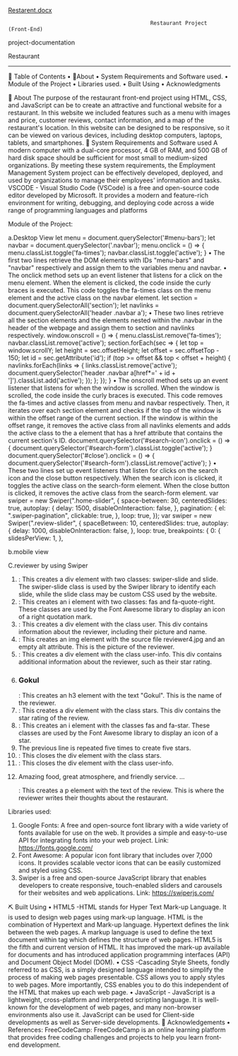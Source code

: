[Restarent.docx](https://github.com/Ragulraj005/Restaurant_frontend/files/11356254/Restarent.docx)
                                                 
                                                 
                                                 Restaurant Project (Front-End)

project-documentation
 
Restaurant       
________________________________________
📝 Table of Contents
•	📔About
•	System Requirements and Software used.
•	Module of the Project
•	Libraries used.
•	Built Using
•	Acknowledgments


🧐 About
The purpose of the restaurant front-end project using HTML, CSS, and JavaScript can be to create an attractive and functional website for a restaurant. In this website we included features such as a menu with images and price, customer reviews, contact information, and a map of the restaurant's location.
In this website can be designed to be responsive, so it can be viewed on various devices, including desktop computers, laptops, tablets, and smartphones. 
🔧 System Requirements and Software used
A modern computer with a dual-core processor, 4 GB of RAM, and 500 GB of hard disk space should be sufficient for most small to medium-sized organizations.
By meeting these system requirements, the Employment Management System project can be effectively developed, deployed, and used by organizations to manage their employees' information and tasks.
VSCODE - Visual Studio Code (VSCode) is a free and open-source code editor developed by Microsoft. It provides a modern and feature-rich environment for writing, debugging, and deploying code across a wide range of programming languages and platforms

Module of the Project:

 
a.Desktop View
let menu = document.querySelector('#menu-bars'); let navbar = document.querySelector('.navbar'); menu.onclick = () => { menu.classList.toggle('fa-times'); navbar.classList.toggle('active'); } 
•	The first two lines retrieve the DOM elements with IDs "menu-bars" and "navbar" respectively and assign them to the variables menu and navbar.
•	The onclick method sets up an event listener that listens for a click on the menu element. When the element is clicked, the code inside the curly braces is executed. This code toggles the fa-times class on the menu element and the active class on the navbar element.
let section = document.querySelectorAll('section'); let navlinks = document.querySelectorAll('header .navbar a'); 
•	These two lines retrieve all the section elements and the elements nested within the .navbar in the header of the webpage and assign them to section and navlinks respectively.
window.onscroll = () => { menu.classList.remove('fa-times'); navbar.classList.remove('active'); section.forEach(sec => { let top = window.scrollY; let height = sec.offsetHeight; let offset = sec.offsetTop - 150; let id = sec.getAttribute('id'); if (top >= offset && top < offset + height) { navlinks.forEach(links => { links.classList.remove('active'); document.querySelector('header .navbar a[href*=' + id + ']').classList.add('active'); }); }; }); }
•	The onscroll method sets up an event listener that listens for when the window is scrolled. When the window is scrolled, the code inside the curly braces is executed. This code removes the fa-times and active classes from menu and navbar respectively. Then, it iterates over each section element and checks if the top of the window is within the offset range of the current section. If the window is within the offset range, it removes the active class from all navlinks elements and adds the active class to the a element that has a href attribute that contains the current section's ID.
document.querySelector('#search-icon').onclick = () => { document.querySelector('#search-form').classList.toggle('active'); } document.querySelector('#close').onclick = () => { document.querySelector('#search-form').classList.remove('active'); } 
•	These two lines set up event listeners that listen for clicks on the search icon and the close button respectively. When the search icon is clicked, it toggles the active class on the search-form element. When the close button is clicked, it removes the active class from the search-form element.
var swiper = new Swiper(".home-slider", { space-between: 30, centeredSlides: true, autoplay: { delay: 1500, disableOnInteraction: false, }, pagination: { el: ".swiper-pagination", clickable: true, }, loop: true, }); var swiper = new Swiper(".review-slider", { spaceBetween: 10, centeredSlides: true, autoplay: { delay: 1000, disableOnInteraction: false, }, loop: true, breakpoints: { 0: { slidesPerView: 1, },
 
b.mobile view
 
C.reviewer by using Swiper

1.	<div class="swiper-slide slide">: This creates a div element with two classes: swiper-slide and slide. The swiper-slide class is used by the Swiper library to identify each slide, while the slide class may be custom CSS used by the website.
2.	<i class="fas fa-quote-right"></i>: This creates an i element with two classes: fas and fa-quote-right. These classes are used by the Font Awesome library to display an icon of a right quotation mark.
3.	<div class="user">: This creates a div element with the class user. This div contains information about the reviewer, including their picture and name.
4.	<img src="reviewer4.jpg" alt="">: This creates an img element with the source file reviewer4.jpg and an empty alt attribute. This is the picture of the reviewer.
5.	<div class="user-info">: This creates a div element with the class user-info. This div contains additional information about the reviewer, such as their star rating.
6.	<h3>Gokul</h3>: This creates an h3 element with the text "Gokul". This is the name of the reviewer.
7.	<div class="stars">: This creates a div element with the class stars. This div contains the star rating of the review.
8.	<i class="fas fa-star"></i>: This creates an i element with the classes fas and fa-star. These classes are used by the Font Awesome library to display an icon of a star.
9.	The previous line is repeated five times to create five stars.
10.	</div>: This closes the div element with the class stars.
11.	</div>: This closes the div element with the class user-info.
12.	<p>Amazing food, great atmosphere, and friendly service. ... </p>: This creates a p element with the text of the review. This is where the reviewer writes their thoughts about the restaurant.





Libraries used:
1.	Google Fonts: A free and open-source font library with a wide variety of fonts available for use on the web. It provides a simple and easy-to-use API for integrating fonts into your web project. 
Link: https://fonts.google.com/
2.	Font Awesome: A popular icon font library that includes over 7,000 icons. It provides scalable vector icons that can be easily customized and styled using CSS.
3.	Swiper is a free and open-source JavaScript library that enables developers to create responsive, touch-enabled sliders and carousels for their websites and web applications.
Link: https://swiperjs.com/


⛏️ Built Using
•	HTML5 -HTML stands for Hyper Text Mark-up Language. It is used to design web pages using mark-up language. HTML is the combination of Hypertext and Mark-up language. Hypertext defines the link between the web pages. A markup language is used to define the text document within tag which defines the structure of web pages. HTML5 is the fifth and current version of HTML. It has improved the mark-up available for documents and has introduced application programming interfaces (API) and Document Object Model (DOM).
•	CSS -Cascading Style Sheets, fondly referred to as CSS, is a simply designed language intended to simplify the process of making web pages presentable. CSS allows you to apply styles to web pages. More importantly, CSS enables you to do this independent of the HTML that makes up each web page.
•	JavaScript - JavaScript is a lightweight, cross-platform and interpreted scripting language. It is well-known for the development of web pages, and many non-browser environments also use it. JavaScript can be used for Client-side developments as well as Server-side developments.
🎉 Acknowledgements
•	References:
FreeCodeCamp: FreeCodeCamp is an online learning platform that provides free coding challenges and projects to help you learn front-end development.

